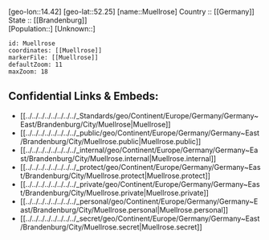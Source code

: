 ﻿---
location: [52.25,14.42] 
mapzoom: [7,12] 
mapmarker: city 
type: City
tags:
- geo/City


SpocWebEntityId: 32666
isDeleted: false
confidential: public

---
[geo-lon::14.42] 
[geo-lat::52.25] 
[name::Muellrose] 
Country :: [[Germany]]  
State :: [[Brandenburg]]  
[Population::] 
[Unknown::] 


```leaflet
id: Muellrose
coordinates: [[Muellrose]] 
markerFile: [[Muellrose]] 
defaultZoom: 11 
maxZoom: 18
```


## Confidential Links & Embeds: 
- [[../../../../../../../../_Standards/geo/Continent/Europe/Germany/Germany~East/Brandenburg/City/Muellrose|Muellrose]] 
- [[../../../../../../../../_public/geo/Continent/Europe/Germany/Germany~East/Brandenburg/City/Muellrose.public|Muellrose.public]] 
- [[../../../../../../../../_internal/geo/Continent/Europe/Germany/Germany~East/Brandenburg/City/Muellrose.internal|Muellrose.internal]] 
- [[../../../../../../../../_protect/geo/Continent/Europe/Germany/Germany~East/Brandenburg/City/Muellrose.protect|Muellrose.protect]] 
- [[../../../../../../../../_private/geo/Continent/Europe/Germany/Germany~East/Brandenburg/City/Muellrose.private|Muellrose.private]] 
- [[../../../../../../../../_personal/geo/Continent/Europe/Germany/Germany~East/Brandenburg/City/Muellrose.personal|Muellrose.personal]] 
- [[../../../../../../../../_secret/geo/Continent/Europe/Germany/Germany~East/Brandenburg/City/Muellrose.secret|Muellrose.secret]] 
